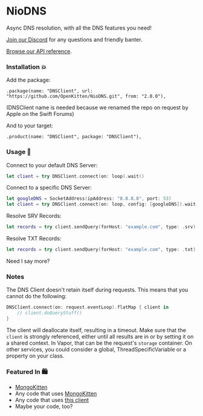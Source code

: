 # NioDNS

Async DNS resolution, with all the DNS features you need!

[Join our Discord](https://discord.gg/H6799jh) for any questions and friendly banter.

[Browse our API reference](https://swiftinit.org/reference/niodns).

### Installation 💥

Add the package:

`.package(name: "DNSClient", url: "https://github.com/OpenKitten/NioDNS.git", from: "2.0.0"),`

(DNSClient name is needed because we renamed the repo on request by Apple on the Swift Forums)

And to your target:

`.product(name: "DNSClient", package: "DNSClient"),`

### Usage 🤯

Connect to your default DNS Server:
```swift
let client = try DNSClient.connect(on: loop).wait()
```

Connect to a specific DNS Server:
```swift
let googleDNS = SocketAddress(ipAddress: "8.8.8.8", port: 53)
let client = try DNSClient.connect(on: loop, config: [googleDNS]).wait()
```

Resolve SRV Records:

```swift
let records = try client.sendQuery(forHost: "example.com", type: .srv).wait()
```

Resolve TXT Records:

```swift
let records = try client.sendQuery(forHost: "example.com", type: .txt).wait()
```

Need I say more?

### Notes

The DNS Client doesn't retain itself during requests. This means that you cannot do the following:

```swift
DNSClient.connect(on: request.eventLoop).flatMap { client in
    // client.doQueryStuff()
}
```

The client will deallocate itself, resulting in a timeout. Make sure that the `client` is strongly referenced, either until all results are in or by setting it on a shared context. In Vapor, that can be the request's `storage` container. On other services, you could consider a global, ThreadSpecificVariable or a property on your class.

### Featured In 🛍

- [MongoKitten](https://github.com/openkitten/mongokitten)
- Any code that uses [MongoKitten](https://github.com/openkitten/mongokitten)
- Any code that uses [this client](https://github.com/OpenKitten/NioDNS)
- Maybe your code, too?
